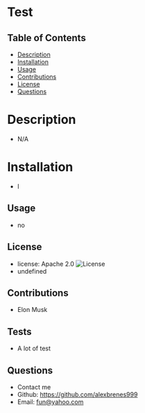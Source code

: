 # Test

  ## Table of Contents
  * [Description](#description)
  * [Installation](#installation)
  * [Usage](#usage)
  * [Contributions](#contributions)
  * [License](#license)
  * [Questions](#questions)
  
  # Description
  - N/A
  # Installation
  - l
  ## Usage
  - no
  ## License
  - license: Apache 2.0 ![License](https://img.shields.io/badge/License-Apache_2.0-blue.svg)
  - undefined
  ## Contributions
  - Elon Musk
  ## Tests
  - A lot of test
  ## Questions
  - Contact me
  - Github: https://github.com/alexbrenes999
  - Email: fun@yahoo.com
